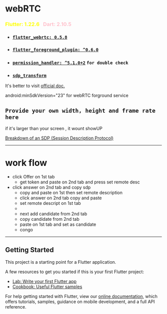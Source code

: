 # webRTC

###  <font color="yellow"> Flutter: 1.22.6</font> &nbsp; <font color="pink"> Dart: 2.10.5</font> 
* ### [``flutter_webrtc: 0.5.8``](https://pub.dev/packages/flutter_webrtc)
* ###  [`flutter_foreground_plugin: ^0.6.0`](https://pub.dev/packages/flutter_foreground_plugin)
* ### [`permission_handler: ^5.1.0+2`](https://pub.dev/packages/permission_handler) ``for double check``

* ### [`sdp_transform`](https://pub.dev/packages/sdp_transform)   
  

It's better to visit [official doc.](https://pub.dev/packages/flutter_webrtc)  

android:minSdkVersion="23" for webRTC forground service

## `Provide your own width, height and frame rate here`  
if it's larger than your screen , it wount showUP
    

[Breakdown of an SDP (Session Description Protocol)](https://webrtchacks.com/sdp-anatomy/)


---- 
# work flow 
* click Offer on 1st tab
  * get token and paste on 2nd tab and press set remote desc
* click answer on 2nd tab and copy sdp
  * copy and paste on 1st then set remote description
  * click answer on 2nd tab copy and paste 
  * set remote descript on 1st tab 
  * 
  * next add candidate from 2nd tab
  * copy candidate from 2nd tab
  * paste on 1st tab and set as candidate 
  * congo 

--------



## Getting Started

This project is a starting point for a Flutter application.

A few resources to get you started if this is your first Flutter project:

- [Lab: Write your first Flutter app](https://flutter.dev/docs/get-started/codelab)
- [Cookbook: Useful Flutter samples](https://flutter.dev/docs/cookbook)

For help getting started with Flutter, view our
[online documentation](https://flutter.dev/docs), which offers tutorials,
samples, guidance on mobile development, and a full API reference.
